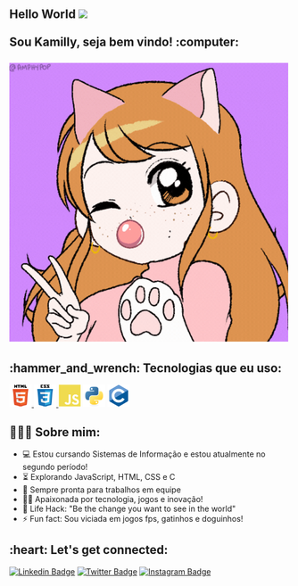 <h2 align="left">
 <abc>
  <br>Hello World <img src="https://user-images.githubusercontent.com/42378118/110234147-e3259600-7f4e-11eb-95be-0c4047144dea.gif" width="30"><br>
  <br>Sou Kamilly, seja bem vindo! :computer:<br>
  <br>
    <img src="kamy-gif.gif" alt="Coder GIF" width="500">
 </abc>
</h2> 
<h2 align="left">:hammer_and_wrench: Tecnologias que eu uso:</h2>
<p align="left">
    <a href="https://www.w3.org/html/" target="_blank"> <img src="https://raw.githubusercontent.com/devicons/devicon/master/icons/html5/html5-original-wordmark.svg" alt="html5" width="40" height="40"/> </a>
    <a href="https://www.w3schools.com/css/" target="_blank"> <img src="https://raw.githubusercontent.com/devicons/devicon/master/icons/css3/css3-original-wordmark.svg" alt="css3" width="40" height="40"/> </a>
 <img src="https://raw.githubusercontent.com/devicons/devicon/master/icons/javascript/javascript-plain.svg" alt="javascript" width="40" height="40"/>
 <img src="https://raw.githubusercontent.com/devicons/devicon/master/icons/python/python-original.svg" alt="python" width="40" height="40"/>
 <img src="https://raw.githubusercontent.com/devicons/devicon/master/icons/c/c-original.svg" alt="c" width="40" height="40"/>
 
 

<h2 align="left">👨🏻‍💻 Sobre mim:</h2>

- :computer: Estou cursando Sistemas de Informação e estou atualmente no segundo período!
- :hourglass_flowing_sand: Explorando JavaScript, HTML, CSS e C
- :rocket: Sempre pronta para trabalhos em equipe
- :man_technologist: Apaixonada por tecnologia, jogos e inovação!
- :dart: Life Hack: "Be the change you want to see in the world"
- :zap: Fun fact: Sou viciada em jogos fps, gatinhos e doguinhos!<br>

<h2 align="left">:heart: Let's get connected:</h2>

[![Linkedin Badge](https://img.shields.io/badge/-kamilly_ceppas-blue?style=flat-square&logo=Linkedin&logoColor=white&link=https://www.linkedin.com/in/kamillyceppas/)](https://www.linkedin.com/in/kamillyceppas) [![Twitter Badge](https://img.shields.io/badge/-@kamilly_ceppas-1ca0f1?style=flat-square&labelColor=1ca0f1&logo=twitter&logoColor=white&link=https://twitter.com/kamillyceppas)](https://twitter.com/kamillyceppas) [![Instagram Badge](https://img.shields.io/badge/-@kamilly_ceppas-D7008A?style=flat-square&labelColor=D7008A&logo=Instagram&logoColor=white&link=https://www.instagram.com/kamilly_ceppas)](https://www.instagram.com/kamilly_ceppas/)

